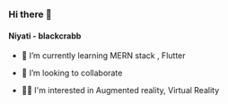 ### Hi there 👋

#### Niyati - blackcrabb

- 🌱 I’m currently learning MERN stack , Flutter

- 👯 I’m looking to collaborate 

- 👩‍💻 I'm interested in Augmented reality,  Virtual Reality 


<!--
**blackcrabb/blackcrabb** is a ✨ _special_ ✨ repository because its `README.md` (this file) appears on your GitHub profile.

Here are some ideas to get you started:
- 🤔 I’m looking for help with ...
- 💬 Ask me about ...
- 😄 Pronouns: ...
- ⚡ Fun fact: ...
- 🔭 I’m currently working on 
    MERN stack, Flutter
- 📫 How to reach me: 
- 🌱 I’m currently learning MERN stack , Flutter

- 👯 I’m looking to collaborate 
-->




  



